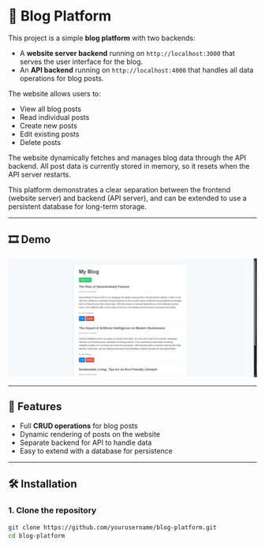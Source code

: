 # 📖 Blog Platform

This project is a simple **blog platform** with two backends:  

- A **website server backend** running on `http://localhost:3000` that serves the user interface for the blog.  
- An **API backend** running on `http://localhost:4000` that handles all data operations for blog posts.

The website allows users to:  

- View all blog posts  
- Read individual posts  
- Create new posts  
- Edit existing posts  
- Delete posts  

The website dynamically fetches and manages blog data through the API backend. All post data is currently stored in memory, so it resets when the API server restarts.  

This platform demonstrates a clear separation between the frontend (website server) and backend (API server), and can be extended to use a persistent database for long-term storage.

---

## 🎞️ Demo

![Blog Demo](./blogApi.gif)


---

## 🚀 Features

- Full **CRUD operations** for blog posts  
- Dynamic rendering of posts on the website  
- Separate backend for API to handle data  
- Easy to extend with a database for persistence  

---

## 🛠️ Installation

### 1. Clone the repository
```bash
git clone https://github.com/yourusername/blog-platform.git
cd blog-platform

